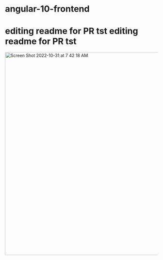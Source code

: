 # angular-10-frontend

editing readme for PR tst
editing readme for PR tst
=======

<img width="669" alt="Screen Shot 2022-10-31 at 7 42 18 AM" src="https://user-images.githubusercontent.com/99157069/199035193-54f22973-568e-438a-b38f-982469d36d5a.png">

